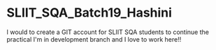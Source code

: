 # SLIIT_SQA_Batch19_Hashini
I would to create a GIT account for SLIIT SQA students to continue the practical
I'm in development branch and I love to work here!!
